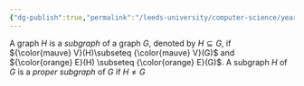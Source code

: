 ```yaml
---
{"dg-publish":true,"permalink":"/leeds-university/computer-science/year-1/discrete-mathematics/3-graph-theory/definitions/def-subgraph/","tags":["Definition"]}
---
```


A graph $H$ is a *subgraph* of a graph $G$, denoted by $H \subseteq G$, if ${\color{mauve} V}(H)\subseteq {\color{mauve} V}(G)$ and ${\color{orange} E}(H) \subseteq {\color{orange} E}(G)$. A subgraph $H$ of $G$ is a *proper subgraph* of $G$ if $H\neq G$